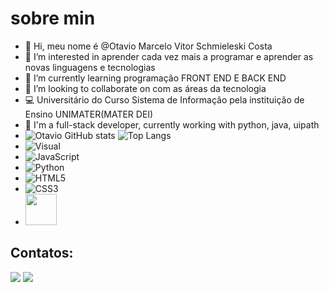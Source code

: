 # sobre min 
- 👋 Hi, meu nome é @Otavio Marcelo Vitor Schmieleski Costa 
- 👀 I’m interested in aprender cada vez mais a programar e aprender as novas linguagens e tecnologias
- 🌱 I’m currently learning programação  FRONT END E BACK END
- 💞️ I’m looking to collaborate on com as áreas da tecnologia
- 💻 Universitário do Curso Sistema de Informação pela instituição de Ensino UNIMATER(MATER DEI)
- 🚀 I'm a full-stack developer, currently working with python, java, uipath
- ![Otavio GitHub stats](https://github-readme-stats.vercel.app/api?username=otavio-schmieleski&show_icons=true&theme=github_dark&bg_color=00000000&card_width=500px) ![Top Langs](https://github-readme-stats.vercel.app/api/top-langs/?username=otavio-schmieleski&layout=compact&card_width=150,800)
- ![Visual](https://img.shields.io/badge/Visual_Studio_Code-0078D4?style=for-thebadge&logo=visual%20studio%20code&logoColor=white)
- ![JavaScript](https://img.shields.io/badge/JavaScript-323330?style=for-the-badge&logo=javascript&logoColor=F7DF1E) 
- ![Python](https://img.shields.io/badge/Python-FFD43B?style=for-the-badge&logo=python&logoColor=blue)
- ![HTML5](https://img.shields.io/badge/HTML5-E34F26?style=for-the-badge&logo=html5&logoColor=white)
- ![CSS3](https://img.shields.io/badge/CSS3-1572B6?style=for-the-badge&logo=css3&logoColor=white)
- <img src="https://cdn.jsdelivr.net/gh/devicons/devicon/icons/java/java-original-wordmark.svg" width="50" height="50"/>
## Contatos:
<a href="https://www.linkedin.com/in/ot%C3%A1vio-marcelo-vitor-schmieleski-costa-a76010219" target="_blank"><img src="https://img.shields.io/badge/-LinkedIn-%230077B5?style=for-the-badge&logo=linkedin&logoColor=white" target="_blank"></a> 
<a href = "mailto:otavioschmieleski@gmail.com"><img src="https://img.shields.io/badge/Gmail-D14836?style=for-the-badge&logo=gmail&logoColor=white" target="_blank"></a>
